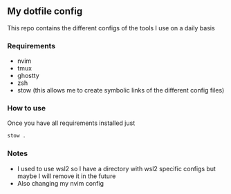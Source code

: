 ## My dotfile config

This repo contains the different configs of the tools I use on a daily basis

### Requirements
- nvim 
- tmux
- ghostty 
- zsh
- stow (this allows me to create symbolic links of the different config files)

### How to use
Once you have all requirements installed just

```bash
stow .
```

### Notes
- I used to use wsl2 so I have a directory with wsl2 specific configs but maybe I will remove it in the future
- Also changing my nvim config 

